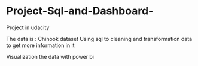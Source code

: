 # Project-Sql-and-Dashboard-

Project in udacity 

The data is : Chinook dataset 
Using sql to cleaning and transformation 
data to get more information in it 

Visualization the data with power bi 

